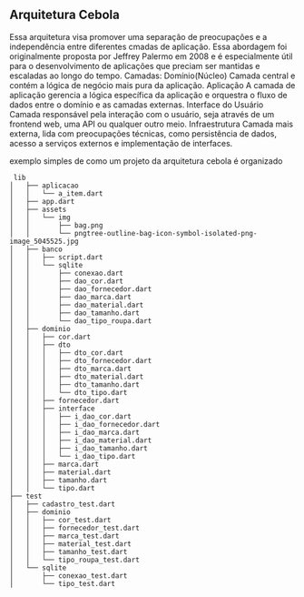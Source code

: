 ## Arquitetura Cebola

Essa arquitetura visa promover uma separação de preocupações e a independência
entre diferentes cmadas de aplicação. Essa abordagem foi originalmente proposta
por Jeffrey Palermo em 2008 e é especialmente útil para o desenvolvimento de 
aplicações que preciam ser mantidas e escaladas ao longo do tempo.
Camadas:
Domínio(Núcleo)
Camada central e contém a lógica de negócio mais pura da aplicação.
Aplicação
A camada de aplicação gerencia a lógica específica da aplicação e orquestra o
fluxo de dados entre o domínio e as camadas externas.
Interface do Usuário
Camada responsável pela interação com o usuário, seja através de um frontend web,
uma API ou qualquer outro meio.
Infraestrutura
Camada mais externa, lida com preocupações técnicas, como persistência de dados,
acesso a serviços externos e implementação de interfaces.

exemplo simples de como um projeto da arquitetura cebola é organizado
```
 lib
│   ├── aplicacao
│   │   └── a_item.dart
│   ├── app.dart
│   ├── assets
│   │   └── img
│   │       ├── bag.png
│   │       └── pngtree-outline-bag-icon-symbol-isolated-png-image_5045525.jpg
│   ├── banco
│   │   ├── script.dart
│   │   └── sqlite
│   │       ├── conexao.dart
│   │       ├── dao_cor.dart
│   │       ├── dao_fornecedor.dart
│   │       ├── dao_marca.dart
│   │       ├── dao_material.dart
│   │       ├── dao_tamanho.dart
│   │       └── dao_tipo_roupa.dart
│   ├── dominio
│   │   ├── cor.dart
│   │   ├── dto
│   │   │   ├── dto_cor.dart
│   │   │   ├── dto_fornecedor.dart
│   │   │   ├── dto_marca.dart
│   │   │   ├── dto_material.dart
│   │   │   ├── dto_tamanho.dart
│   │   │   └── dto_tipo.dart
│   │   ├── fornecedor.dart
│   │   ├── interface
│   │   │   ├── i_dao_cor.dart
│   │   │   ├── i_dao_fornecedor.dart
│   │   │   ├── i_dao_marca.dart
│   │   │   ├── i_dao_material.dart
│   │   │   ├── i_dao_tamanho.dart
│   │   │   └── i_dao_tipo.dart
│   │   ├── marca.dart
│   │   ├── material.dart
│   │   ├── tamanho.dart
│   │   └── tipo.dart
├── test
│   ├── cadastro_test.dart
│   ├── dominio
│   │   ├── cor_test.dart
│   │   ├── fornecedor_test.dart
│   │   ├── marca_test.dart
│   │   ├── material_test.dart
│   │   ├── tamanho_test.dart
│   │   └── tipo_roupa_test.dart
│   └── sqlite
│       ├── conexao_test.dart
│       └── tipo_test.dart


```
